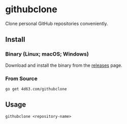 # githubclone

Clone personal GitHub repositories conveniently.

## Install

### Binary (Linux; macOS; Windows)

Download and install the binary from the [releases](https://github.com/leighmcculloch/githubclone/releases) page.

### From Source

```
go get 4d63.com/githubclone
```

## Usage

```
githubclone <repository-name>
```
